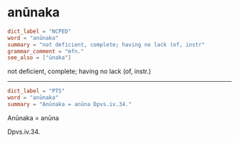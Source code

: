 # anūnaka

``` toml
dict_label = "NCPED"
word = "anūnaka"
summary = "not deficient, complete; having no lack (of, instr"
grammar_comment = "mfn."
see_also = ["ūnaka"]
```

not deficient, complete; having no lack (of, instr.)

--------------------

``` toml
dict_label = "PTS"
word = "anūnaka"
summary = "Anūnaka = anūna Dpvs.iv.34."
```

Anūnaka = anūna

Dpvs.iv.34.

